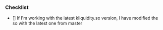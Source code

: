 ### Checklist

- [] If I'm working with the latest kliquidity.so version, I have modified the so with the latest one from master
